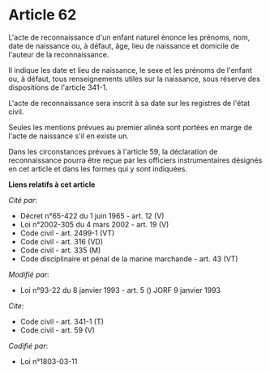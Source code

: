 # Article 62

L'acte de reconnaissance d'un enfant naturel énonce les prénoms, nom, date de naissance ou, à défaut, âge, lieu de naissance
et domicile de l'auteur de la reconnaissance.

Il indique les date et lieu de naissance, le sexe et les prénoms de l'enfant ou, à défaut, tous renseignements utiles sur la
naissance, sous réserve des dispositions de l'article 341-1.

L'acte de reconnaissance sera inscrit à sa date sur les registres de l'état civil.

Seules les mentions prévues au premier alinéa sont portées en marge de l'acte de naissance s'il en existe un.

Dans les circonstances prévues à l'article 59, la déclaration de reconnaissance pourra être reçue par les officiers
instrumentaires désignés en cet article et dans les formes qui y sont indiquées.

**Liens relatifs à cet article**

_Cité par_:

  - Décret n°65-422 du 1 juin 1965 - art. 12 (V)
  - Loi n°2002-305 du 4 mars 2002 - art. 19 (V)
  - Code civil - art. 2499-1 (VT)
  - Code civil - art. 316 (VD)
  - Code civil - art. 335 (M)
  - Code disciplinaire et pénal de la marine marchande - art. 43 (VT)

_Modifié par_:

  - Loi n°93-22 du 8 janvier 1993 - art. 5 () JORF 9 janvier 1993

_Cite_:

  - Code civil - art. 341-1 (T)
  - Code civil - art. 59 (V)

_Codifié par_:

  - Loi n°1803-03-11
